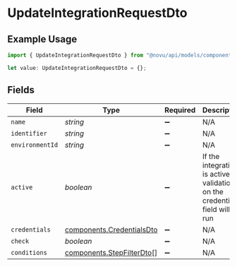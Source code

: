# UpdateIntegrationRequestDto

## Example Usage

```typescript
import { UpdateIntegrationRequestDto } from "@novu/api/models/components";

let value: UpdateIntegrationRequestDto = {};
```

## Fields

| Field                                                                         | Type                                                                          | Required                                                                      | Description                                                                   |
| ----------------------------------------------------------------------------- | ----------------------------------------------------------------------------- | ----------------------------------------------------------------------------- | ----------------------------------------------------------------------------- |
| `name`                                                                        | *string*                                                                      | :heavy_minus_sign:                                                            | N/A                                                                           |
| `identifier`                                                                  | *string*                                                                      | :heavy_minus_sign:                                                            | N/A                                                                           |
| `environmentId`                                                               | *string*                                                                      | :heavy_minus_sign:                                                            | N/A                                                                           |
| `active`                                                                      | *boolean*                                                                     | :heavy_minus_sign:                                                            | If the integration is active the validation on the credentials field will run |
| `credentials`                                                                 | [components.CredentialsDto](../../models/components/credentialsdto.md)        | :heavy_minus_sign:                                                            | N/A                                                                           |
| `check`                                                                       | *boolean*                                                                     | :heavy_minus_sign:                                                            | N/A                                                                           |
| `conditions`                                                                  | [components.StepFilterDto](../../models/components/stepfilterdto.md)[]        | :heavy_minus_sign:                                                            | N/A                                                                           |